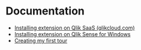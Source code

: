 # Documentation

- [Installing extension on Qlik SaaS (qlikcloud.com)](./install_qlikcloud.md)
- [Installing extension on Qlik Sense for Windows](./install_qsefw.md)
- [Creating my first tour](./firsttour.md)

